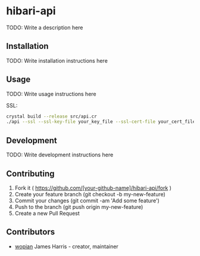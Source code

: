 # hibari-api

TODO: Write a description here

## Installation

TODO: Write installation instructions here

## Usage

TODO: Write usage instructions here

SSL:
```bash
crystal build --release src/api.cr
./api --ssl --ssl-key-file your_key_file --ssl-cert-file your_cert_file
```
## Development

TODO: Write development instructions here

## Contributing

1. Fork it ( https://github.com/[your-github-name]/hibari-api/fork )
2. Create your feature branch (git checkout -b my-new-feature)
3. Commit your changes (git commit -am 'Add some feature')
4. Push to the branch (git push origin my-new-feature)
5. Create a new Pull Request

## Contributors

- [wopian](https://github.com/wopian) James Harris - creator, maintainer
